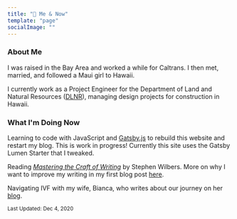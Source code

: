 ```yaml
---
title: "🌱 Me & Now"
template: "page"
socialImage: ""
---
```

### About Me

I was raised in the Bay Area and worked a while for Caltrans. I then met, married, and followed a Maui girl to Hawaii. 

I currently work as a Project Engineer for the Department of Land and Natural Resources ([DLNR](https://dlnr.hawaii.gov/)), managing design projects for construction in Hawaii.
### What I'm Doing Now

Learning to code with JavaScript and [Gatsby.js](https://www.gatsbyjs.com/docs/gatsby-core-philosophy/) to rebuild this website and restart my blog. This is work in progress! Currently this site uses the Gatsby Lumen Starter that I tweaked.

Reading [*Mastering the Craft of Writing*](https://www.goodreads.com/book/show/22138137-mastering-the-craft-of-writing) by Stephen Wilbers. More on why I want to improve my writing in my first blog post [here](posts/why-im-starting-a-blog).

Navigating IVF with my wife, Bianca, who writes about our journey on her [blog](https://ifmypunanicouldtalk.com/).

<sub>Last Updated: Dec 4, 2020</sub>